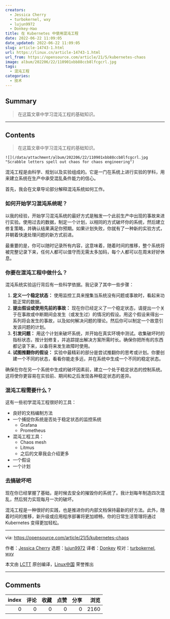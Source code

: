 ```yaml
---
creators:
  - Jessica Cherry
  - turbokernel, wxy
  - lujun9972
  - Donkey-Hao
title: 在 Kubernetes 中使用混沌工程
date: 2022-06-22 11:09:05
date_updated: 2022-06-22 11:09:05
slug: article-14743-1.html
url: https://linux.cn/article-14743-1.html
url_from: https://opensource.com/article/21/5/kubernetes-chaos
image: album/202206/22/110901xbb88ccb8lfcgcrl.jpg
tags:
  - 混沌工程
categories:
  - 技术
---
```


## Summary

> 在这篇文章中学习混沌工程的基础知识。

***

<!-- more -->

## Contents

> 
> 在这篇文章中学习混沌工程的基础知识。
> 
> 
> 

`![](/data/attachment/album/202206/22/110901xbb88ccb8lfcgcrl.jpg "Scrabble letters spell out chaos for chaos engineering")`

混沌工程是由科学、规划以及实验组成的。它是一门在系统上进行实验的学科，用来建立系统在生产中承受混乱条件能力的信心。

首先，我会在文章导论部分解释混沌系统如何工作。

### 如何开始学习混沌系统呢？

以我的经验，开始学习混沌系统的最好方式是触发一个此前生产中出现的事故来进行实验。使用过去的数据，制定一个计划，以相同的方式破坏你的系统，然后建立修复策略，并确认结果满足你预期。如果计划失败，你就有了一种新的实验方式，并朝着快速处理问题的新方式前进。

最重要的是，你可以随时记录所有内容，这意味着，随着时间的推移，整个系统将被完整记录下来，任何人都可以值守而无需太多加码，每个人都可以在周末好好休息。

### 你要在混沌工程中做什么？

混沌系统实验运行背后有一些科学依据。我记录了其中一些步骤：

1. **定义一个稳定状态：** 使用监控工具来搜集当系统没有问题或事故时，看起来功能正常的数据。
2. **提出假设或使用先前的事故：** 现在你已经定义了一个稳定状态，请提出一个关于在事故或中断期间会发生（或发生过）的情况的假设。用这个假设来得出一系列将会发生的事故，以及如何解决问题的理论。然后你可以制定一个故意引发该问题的计划。
3. **引发问题：** 用这个计划来破坏系统，并开始在真实环境中测试。收集破坏时的指标状态，按计划修复，并追踪提出解决方案所需时长。确保你把所有的东西都记录下来，以备将来发生故障时使用。
4. **试图推翻你的假设：** 实验中最精彩的部分是尝试推翻你的思考或计划。你要创建一个不同的状态，看看你能走多远，并在系统中生成一个不同的稳定状态。

确保在你在另一个系统中生成的破坏因素前，建立一个处于稳定状态的控制系统。这将使你更容易在实验前、期间和之后发现各种稳定状态的差异。

### 混沌工程需要什么？

这有一些初学混沌工程很好的工具：

* 良好的文档编制方法
* 一个捕捉你系统是否处于稳定状态的监控系统
	+ Grafana
	+ Prometheus
* 混沌工程工具：
	+ Chaos mesh
	+ Litmus
	+ 之后的文章我会介绍更多
* 一个假设
* 一个计划

### 去搞破坏吧

现在你已经掌握了基础，是时候去安全的摧毁你的系统了。我计划每年制造四次混乱，然后努力实现每月一次的破坏。

混沌工程是一种很好的实践，也是推进你的内部文档保持最新的好方法。此外，随着时间的推移，新升级或应用程序部署将更加顺畅，你的日常生活管理将通过 Kubernetes 变得更加轻松。

---

via: <https://opensource.com/article/21/5/kubernetes-chaos>

作者：[Jessica Cherry](https://opensource.com/users/cherrybomb) 选题：[lujun9972](https://github.com/lujun9972) 译者：[Donkey](https://github.com/Donkey-Hao) 校对：[turbokernel](https://github.com/turbokernel), [wxy](https://github.com/wxy)

本文由 [LCTT](https://github.com/LCTT/TranslateProject) 原创编译，[Linux中国](https://linux.cn/) 荣誉推出

***

## Comments


|   index |   评论 |   收藏 |   点赞 |   分享 |   浏览 |
|--------:|-------:|-------:|-------:|-------:|-------:|
|       0 |      0 |      0 |      0 |      0 |   2160 |
